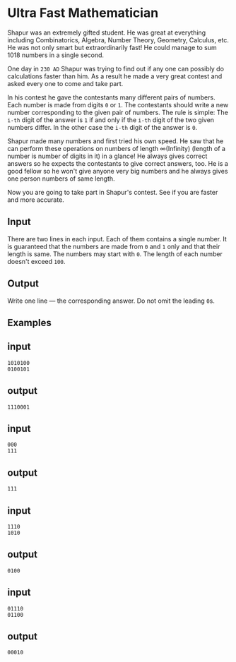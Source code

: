 # Ultra Fast Mathematician

Shapur was an extremely gifted student. He was great at everything including Combinatorics, Algebra, Number Theory, Geometry, Calculus, etc. He was not only smart but extraordinarily fast! He could manage to sum 1018 numbers in a single second.

One day in `230 AD` Shapur was trying to find out if any one can possibly do calculations faster than him. As a result he made a very great contest and asked every one to come and take part.

In his contest he gave the contestants many different pairs of numbers. Each number is made from digits `0` or `1`. The contestants should write a new number corresponding to the given pair of numbers. The rule is simple: The `i-th` digit of the answer is `1` if and only if the `i-th` digit of the two given numbers differ. In the other case the `i-th` digit of the answer is `0`.

Shapur made many numbers and first tried his own speed. He saw that he can perform these operations on numbers of length ∞(Infinity) (length of a number is number of digits in it) in a glance! He always gives correct answers so he expects the contestants to give correct answers, too. He is a good fellow so he won't give anyone very big numbers and he always gives one person numbers of same length.

Now you are going to take part in Shapur's contest. See if you are faster and more accurate.

## Input

There are two lines in each input. Each of them contains a single number. It is guaranteed that the numbers are made from `0` and `1` only and that their length is same. The numbers may start with `0`. The length of each number doesn't exceed `100`.

## Output

Write one line — the corresponding answer. Do not omit the leading `0`s.

## Examples

## input

```shell
1010100
0100101
```

## output

```shell
1110001
```

## input

```shell
000
111
```

## output

```shell
111
```

## input

```shell
1110
1010
```

## output

```shell
0100
```

## input

```shell
01110
01100
```

## output

```shell
00010
```
